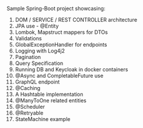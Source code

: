 Sample Spring-Boot project showcasing:
1. DOM / SERVICE / REST CONTROLLER architecture
2. JPA use - @Entity
3. Lombok, Mapstruct mappers for DTOs
4. Validations
5. GlobalExceptionHandler for endpoints
6. Logging with Log4j2
7. Pagination
8. Query Specification
9. Running DB and Keycloak in docker containers
10. @Async and CompletableFuture use
11. GraphQL endpoint
12. @Caching
13. A Hashtable implementation
14. @ManyToOne related entities
15. @Scheduler
16. @Retryable
17. StateMachine example
